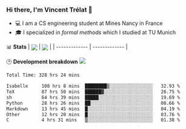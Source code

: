 ### Hi there, I'm Vincent Trélat 👋
 - 💻 I am a CS engineering student at Mines Nancy in France
 - 🎓 I specialized in *formal methods* which I studied at TU Munich

📊 **Stats**
| <img align="center" src="https://readme-stats.clckblog.space/api?username=VTrelat&show_icons=true&include_all_commits=true&theme=tokyonight&hide_border=true" /> | <img align="center" src="https://readme-stats.clckblog.space/api/top-langs/?username=VTrelat&layout=compact&theme=tokyonight&hide_border=true" /> |
| ------------- | ------------- |

🕑 **Development breakdown** ![](https://wakatime.com/badge/user/8d0110fb-6b70-4990-ab86-45c404715c2b.svg)
<!--START_SECTION:waka-->

```txt
Total Time: 328 hrs 24 mins

Isabelle     108 hrs 8 mins  ████████▒░░░░░░░░░░░░░░░░   32.93 %
TeX          87 hrs 50 mins  ██████▓░░░░░░░░░░░░░░░░░░   26.75 %
sh           64 hrs 39 mins  █████░░░░░░░░░░░░░░░░░░░░   19.69 %
Python       28 hrs 26 mins  ██░░░░░░░░░░░░░░░░░░░░░░░   08.66 %
Markdown     13 hrs 45 mins  █░░░░░░░░░░░░░░░░░░░░░░░░   04.19 %
Other        12 hrs 20 mins  █░░░░░░░░░░░░░░░░░░░░░░░░   03.76 %
C            4 hrs 31 mins   ▒░░░░░░░░░░░░░░░░░░░░░░░░   01.38 %
```

<!--END_SECTION:waka-->
